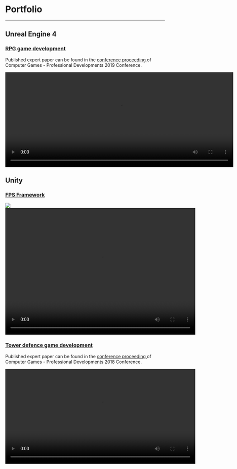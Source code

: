 # Portfolio

---

## Unreal Engine 4

### [RPG game development](https://github.com/alzuber/RPG-Unreal-Engine-4)
<p> 
  Published expert paper can be found in the 
  <a href="http://racunalne-igre.foi.hr/dokumenti/racunalne-igre-2019-zbornik-radova-compressed.pdf">conference proceeding </a>
  of Computer Games - Professional Developments 2019 Conference.
</p>
<video width="720" height="300" src="images/RPG_demo.mp4" controls preload></video>

## Unity

### [FPS Framework](https://github.com/alzuber/Android-FPS-Framework)
<img src="images/dummy_thumbnail.jpg?raw=true"/>
<video src="images/FPS_demo.mp4" width="600" height="400"controls preload></video>


### [Tower defence game development](https://github.com/alzuber/Obrana-tornjevima)
<p> 
  Published expert paper can be found in the 
  <a href="http://racunalne-igre.foi.hr/dokumenti/racunalne-igre-2018-zbornik-radova.pdf">conference proceeding </a>
  of Computer Games - Professional Developments 2018 Conference.
</p>
<video src="images/TowerDefense_demo.mp4" width="600" height="300"controls preload></video>


